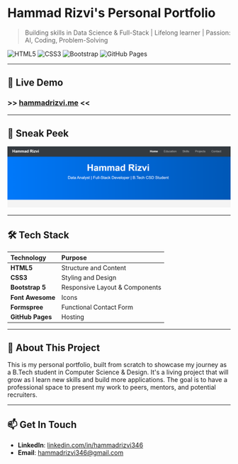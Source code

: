 # Hammad Rizvi's Personal Portfolio

> Building skills in Data Science & Full-Stack | Lifelong learner | Passion: AI, Coding, Problem-Solving

![HTML5](https://img.shields.io/badge/HTML5-E34F26?style=for-the-badge&logo=html5&logoColor=white)
![CSS3](https://img.shields.io/badge/CSS3-1572B6?style=for-the-badge&logo=css3&logoColor=white)
![Bootstrap](https://img.shields.io/badge/Bootstrap-563D7C?style=for-the-badge&logo=bootstrap&logoColor=white)
![GitHub Pages](https://img.shields.io/badge/Hosted%20On-GitHub%20Pages-black?style=for-the-badge&logo=github)

---

## 🚀 Live Demo

### >> [hammadrizvi.me](https://hammadrizvi.me) <<

---

## 📸 Sneak Peek

![Portfolio Screenshot](screenshot.png)

---

## 🛠️ Tech Stack

| Technology | Purpose |
| :--- | :--- |
| **HTML5** | Structure and Content |
| **CSS3** | Styling and Design |
| **Bootstrap 5** | Responsive Layout & Components |
| **Font Awesome** | Icons |
| **Formspree** | Functional Contact Form |
| **GitHub Pages**| Hosting |

---

## 📖 About This Project

This is my personal portfolio, built from scratch to showcase my journey as a B.Tech student in Computer Science & Design. It's a living project that will grow as I learn new skills and build more applications. The goal is to have a professional space to present my work to peers, mentors, and potential recruiters.

---

## 📫 Get In Touch

* **LinkedIn**: [linkedin.com/in/hammadrizvi346](https://www.linkedin.com/in/hammadrizvi346)
* **Email**: hammadrizvi346@gmail.com